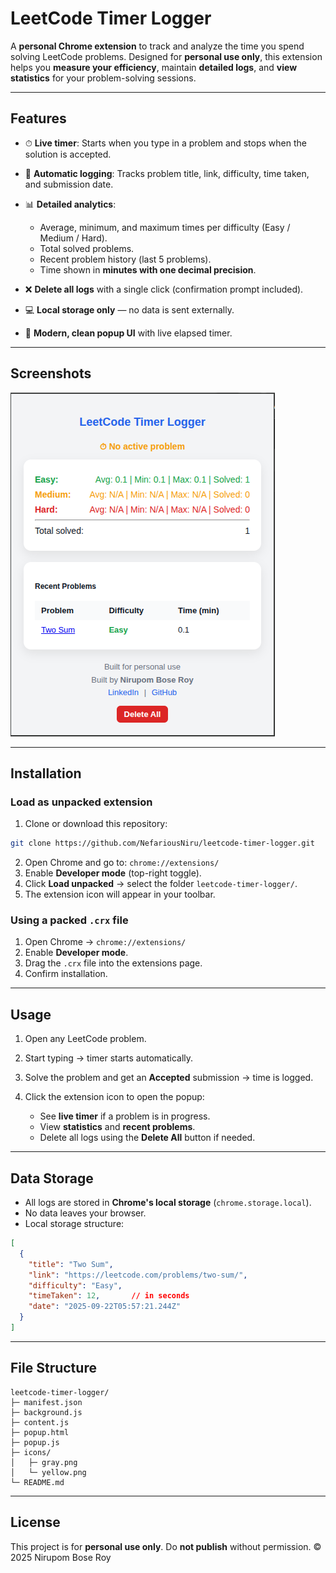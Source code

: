# LeetCode Timer Logger

A **personal Chrome extension** to track and analyze the time you spend solving LeetCode problems.
Designed for **personal use only**, this extension helps you **measure your efficiency**, maintain **detailed logs**, and **view statistics** for your problem-solving sessions.

---

## Features

* ⏱ **Live timer**: Starts when you type in a problem and stops when the solution is accepted.
* 📝 **Automatic logging**: Tracks problem title, link, difficulty, time taken, and submission date.
* 📊 **Detailed analytics**:

  * Average, minimum, and maximum times per difficulty (Easy / Medium / Hard).
  * Total solved problems.
  * Recent problem history (last 5 problems).
  * Time shown in **minutes with one decimal precision**.
* ❌ **Delete all logs** with a single click (confirmation prompt included).
* 💻 **Local storage only** — no data is sent externally.
* 🎨 **Modern, clean popup UI** with live elapsed timer.

---

## Screenshots

![Popup Screenshot](/assets/Screenshot.png)

---

## Installation

### Load as unpacked extension

1. Clone or download this repository:

```bash
git clone https://github.com/NefariousNiru/leetcode-timer-logger.git
```

2. Open Chrome and go to: `chrome://extensions/`
3. Enable **Developer mode** (top-right toggle).
4. Click **Load unpacked** → select the folder `leetcode-timer-logger/`.
5. The extension icon will appear in your toolbar.

### Using a packed `.crx` file

1. Open Chrome → `chrome://extensions/`
2. Enable **Developer mode**.
3. Drag the `.crx` file into the extensions page.
4. Confirm installation.

---

## Usage

1. Open any LeetCode problem.
2. Start typing → timer starts automatically.
3. Solve the problem and get an **Accepted** submission → time is logged.
4. Click the extension icon to open the popup:

   * See **live timer** if a problem is in progress.
   * View **statistics** and **recent problems**.
   * Delete all logs using the **Delete All** button if needed.

---

## Data Storage

* All logs are stored in **Chrome's local storage** (`chrome.storage.local`).
* No data leaves your browser.
* Local storage structure:

```json
[
  {
    "title": "Two Sum",
    "link": "https://leetcode.com/problems/two-sum/",
    "difficulty": "Easy",
    "timeTaken": 12,       // in seconds
    "date": "2025-09-22T05:57:21.244Z"
  }
]
```

---

## File Structure

```
leetcode-timer-logger/
├─ manifest.json
├─ background.js
├─ content.js
├─ popup.html
├─ popup.js
├─ icons/
│   ├─ gray.png
│   └─ yellow.png
└─ README.md
```

---

## License

This project is for **personal use only**. Do **not publish** without permission.
© 2025 Nirupom Bose Roy
